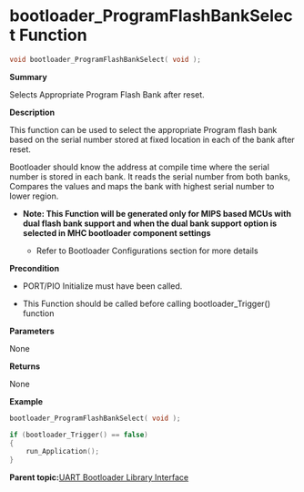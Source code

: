 # bootloader\_ProgramFlashBankSelect Function

```c
void bootloader_ProgramFlashBankSelect( void );
```

**Summary**

Selects Appropriate Program Flash Bank after reset.

**Description**

This function can be used to select the appropriate Program flash bank based on the serial number stored at fixed location in each of the bank after reset.

Bootloader should know the address at compile time where the serial number is stored in each bank. It reads the serial number from both banks, Compares the values and maps the bank with highest serial number to lower region.

-   **Note: This Function will be generated only for MIPS based MCUs with dual flash bank support and when the dual bank support option is selected in MHC bootloader component settings**

    -   Refer to Bootloader Configurations section for more details


**Precondition**

-   PORT/PIO Initialize must have been called.

-   This Function should be called before calling bootloader\_Trigger\(\) function


**Parameters**

None

**Returns**

None

**Example**

```c
bootloader_ProgramFlashBankSelect( void );

if (bootloader_Trigger() == false)
{
    run_Application();
}

```

**Parent topic:**[UART Bootloader Library Interface](GUID-3C3BD693-4F3C-46C4-B4FC-517A4BA1DEFA.md)

